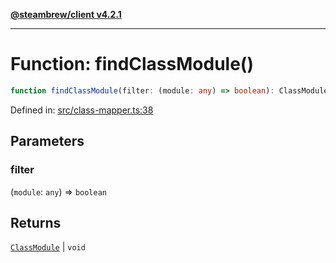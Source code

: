 [**@steambrew/client v4.2.1**](../README.md)

***

# Function: findClassModule()

```ts
function findClassModule(filter: (module: any) => boolean): ClassModule | void
```

Defined in: [src/class-mapper.ts:38](https://github.com/SteamClientHomebrew/SDK/blob/main/typescript-packages/client/src/class-mapper.ts#L38)

## Parameters

### filter

(`module`: `any`) => `boolean`

## Returns

[`ClassModule`](../interfaces/ClassModule.md) \| `void`
